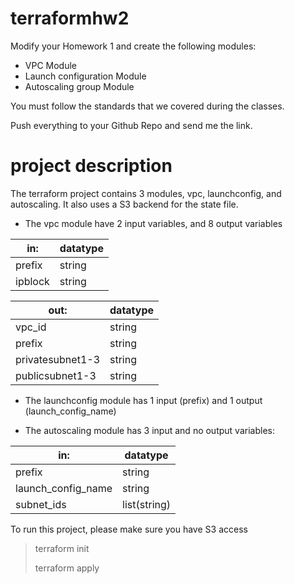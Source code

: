 # terraformhw2
Modify your Homework 1 and create the following modules:

- VPC Module
- Launch configuration Module
- Autoscaling group Module

You must follow the standards that we covered during the classes.

Push everything to your Github Repo and send me the link.

# project description

The terraform project contains 3 modules, vpc, launchconfig, and autoscaling. 
It also uses a S3 backend for the state file.  

- The vpc module have 2 input variables, and 8 output variables 

| in:				| datatype	|
| --- | --- |
| prefix			| string	|
| ipblock			| string	|

|out:				| datatype	|
| --- | --- |
| vpc_id			| string	|
| prefix			| string	|
| privatesubnet1-3	| string	|
| publicsubnet1-3	| string	|

- The launchconfig module has 1 input (prefix) and 1 output (launch_config_name)

- The autoscaling module has 3 input and no output variables:

| in:					| datatype	|
| --- | --- |
| prefix				| string	|
| launch_config_name	| string	|
| subnet_ids			| list(string)|


To run this project, please make sure you have S3 access 
> terraform init
> 
> terraform apply
